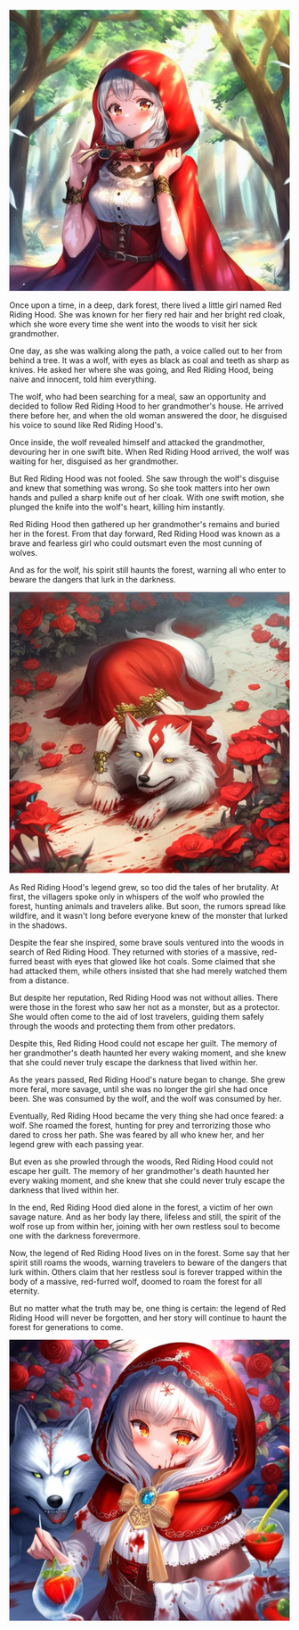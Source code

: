 ![Untitled](0245a958-b28d-11ed-bc8d-00163e008cc0_00000.nmygeOnP.jpg)

Once upon a time, in a deep, dark forest, there lived a little girl named Red Riding Hood. She was known for her fiery red hair and her bright red cloak, which she wore every time she went into the woods to visit her sick grandmother.

One day, as she was walking along the path, a voice called out to her from behind a tree. It was a wolf, with eyes as black as coal and teeth as sharp as knives. He asked her where she was going, and Red Riding Hood, being naive and innocent, told him everything.

The wolf, who had been searching for a meal, saw an opportunity and decided to follow Red Riding Hood to her grandmother's house. He arrived there before her, and when the old woman answered the door, he disguised his voice to sound like Red Riding Hood's.

Once inside, the wolf revealed himself and attacked the grandmother, devouring her in one swift bite. When Red Riding Hood arrived, the wolf was waiting for her, disguised as her grandmother.

But Red Riding Hood was not fooled. She saw through the wolf's disguise and knew that something was wrong. So she took matters into her own hands and pulled a sharp knife out of her cloak. With one swift motion, she plunged the knife into the wolf's heart, killing him instantly.

Red Riding Hood then gathered up her grandmother's remains and buried her in the forest. From that day forward, Red Riding Hood was known as a brave and fearless girl who could outsmart even the most cunning of wolves.

And as for the wolf, his spirit still haunts the forest, warning all who enter to beware the dangers that lurk in the darkness.

![Untitled](cb2931d2-b28d-11ed-820a-00163e008cc0_00003.zw3e9zYa.jpg)

As Red Riding Hood's legend grew, so too did the tales of her brutality. At first, the villagers spoke only in whispers of the wolf who prowled the forest, hunting animals and travelers alike. But soon, the rumors spread like wildfire, and it wasn't long before everyone knew of the monster that lurked in the shadows.

Despite the fear she inspired, some brave souls ventured into the woods in search of Red Riding Hood. They returned with stories of a massive, red-furred beast with eyes that glowed like hot coals. Some claimed that she had attacked them, while others insisted that she had merely watched them from a distance.

But despite her reputation, Red Riding Hood was not without allies. There were those in the forest who saw her not as a monster, but as a protector. She would often come to the aid of lost travelers, guiding them safely through the woods and protecting them from other predators.

Despite this, Red Riding Hood could not escape her guilt. The memory of her grandmother's death haunted her every waking moment, and she knew that she could never truly escape the darkness that lived within her.

As the years passed, Red Riding Hood's nature began to change. She grew more feral, more savage, until she was no longer the girl she had once been. She was consumed by the wolf, and the wolf was consumed by her.

Eventually, Red Riding Hood became the very thing she had once feared: a wolf. She roamed the forest, hunting for prey and terrorizing those who dared to cross her path. She was feared by all who knew her, and her legend grew with each passing year.

But even as she prowled through the woods, Red Riding Hood could not escape her guilt. The memory of her grandmother's death haunted her every waking moment, and she knew that she could never truly escape the darkness that lived within her.

In the end, Red Riding Hood died alone in the forest, a victim of her own savage nature. And as her body lay there, lifeless and still, the spirit of the wolf rose up from within her, joining with her own restless soul to become one with the darkness forevermore.

Now, the legend of Red Riding Hood lives on in the forest. Some say that her spirit still roams the woods, warning travelers to beware of the dangers that lurk within. Others claim that her restless soul is forever trapped within the body of a massive, red-furred wolf, doomed to roam the forest for all eternity.

But no matter what the truth may be, one thing is certain: the legend of Red Riding Hood will never be forgotten, and her story will continue to haunt the forest for generations to come.

![Untitled](b5a108b2-b28d-11ed-baf2-00163e008cc0_00003.JY3QVj8R.jpg)
